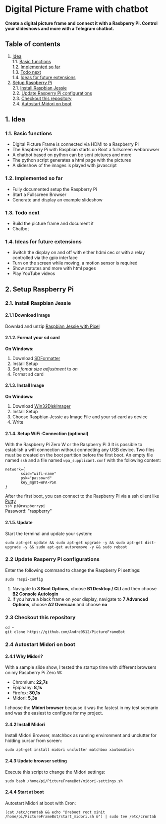 # Digital Picture Frame with chatbot
#### Create a digital picture frame and connect it with a Rasbperry Pi. Control your slideshows and more with a Telegram chatbot.

## Table of contents
1. [Idea](#1-idea)  
 1.1. [Basic functions](#11-basic-functions)  
 1.2. [Implemented so far](#12-implemented-so-far)  
 1.3. [Todo next](#13-todo-next)  
 1.4. [Ideas for future extensions](#14-ideas-for-future-extensions)  
2. [Setup Raspberry Pi](#2-setup-raspberry-pi)  
 2.1. [Install Raspbian Jessie](#21-install-raspbian-jessie)  
 2.2. [Update Rasperry Pi configurations](#22-update-rasperry-pi-configurations)  
 2.3. [Checkout this repository](#23-checkout-this-repository)  
 2.4. [Autostart Midori on boot](#24-autostart-midori-on-boot)  

## 1. Idea 

### 1.1. Basic functions

* Digital Picture Frame is connected via HDMI to a Raspberry Pi
* The Raspberry Pi with Raspbian starts on Boot a fullscreen webbrowser 
* A chatbot based on python can be sent pictures and more
* The python script generates a html page with the pictures
* A slideshow of the images is played with javascript

### 1.2. Implemented so far

* Fully documented setup the Raspberry Pi
* Start a Fullscreen Browser
* Generate and display an example slideshow

### 1.3. Todo next
* Build the picture frame and document it
* Chatbot

### 1.4. Ideas for future extensions

* Switch the display on and off with either hdmi cec or with a relay controlled via the gpio interface
* Turn on the screen while moving, a motion sensor is required
* Show statutes and more with html pages
* Play YouTube videos


## 2. Setup Raspberry Pi

### 2.1. Install Raspbian Jessie

#### 2.1.1 Download Image 
Downlad and unzip [Raspbian Jessie with Pixel](https://www.raspberrypi.org/downloads/raspbian/)

#### 2.1.2. Format your sd card 
__On Windows:__
1. Download [SDFormatter](https://www.sdcard.org/downloads/formatter_4/)
2. Install Setup
3. Set _fomat size adjustment_ to _on_
4. Format sd card 

#### 2.1.3. Install Image 
__On Windows:__
1. Download [Win32DiskImager](https://sourceforge.net/projects/win32diskimager/)
2. Install Setup
3. Choose Raspbian Jessie as Image File and your sd card as device
4. Write

#### 2.1.4. Setup WiFi-Connection (optional) 
With the Raspberry Pi Zero W or the Raspberry Pi 3 It is possible to establish a wifi connection without connecting any USB device. Two files must be created on the boot partition before the first boot. An empty file named `ssh` and a file named `wpa_supplicant.conf` with the following content:
```
network={
       ssid="wifi-name"
       psk="passowrd"
       key_mgmt=WPA-PSK
}
```
After the first boot, you can connect to the Raspberry Pi via a ssh client like [Putty](http://www.putty.org/)  
`ssh pi@raspberrypi`  
Password: "raspberry"

#### 2.1.5. Update   
Start the terminal and update your system: 
```
sudo apt-get update && sudo apt-get upgrade -y && sudo apt-get dist-upgrade -y && sudo apt-get autoremove -y && sudo reboot
```

### 2.2 Update Rasperry Pi configurations
Enter the following command to change the Raspberry Pi settings:
```
sudo raspi-config
```

1. Navigate to **3 Boot Options**, choose **B1 Desktop / CLI** and then choose **B2 Console Autologin**
2. If you have a black frame on your display, navigate to **7 Advanced Options**, choose **A2 Overscan** and choose **no**

### 2.3 Checkout this repository
```
cd ~
git clone https://github.com/Andre0512/PictureFrameBot
```

### 2.4 Autostart Midori on boot

#### 2.4.1 Why Midori?
With a sample slide show, I tested the startup time with different browsers on my Raspberry Pi Zero W:  
* Chromium: **22,7s**
* Epiphany: **8,1s**
* Firefox:  **30,1s**
* Midori:   **5,3s**

I choose the **Midori browser** because it was the fastest in my test scenario and was the easiest to configure for my project.

#### 2.4.2 Install Midori
Install Midori Browser, matchbox as running environment and unclutter for hidding cursor from screen:
```
sudo apt-get install midori unclutter matchbox xautomation
```

#### 2.4.3 Update browser setting
Execute this script to change the Midori settings:
```
sudo bash /home/pi/PictureFrameBot/midori-settings.sh
```

#### 2.4.4 Start at boot
Autostart Midori at boot with Cron:  
```
(cat /etc/crontab && echo "@reboot root xinit /home/pi/PictureFrameBot/start_midori.sh &") | sudo tee /etc/crontab
```
